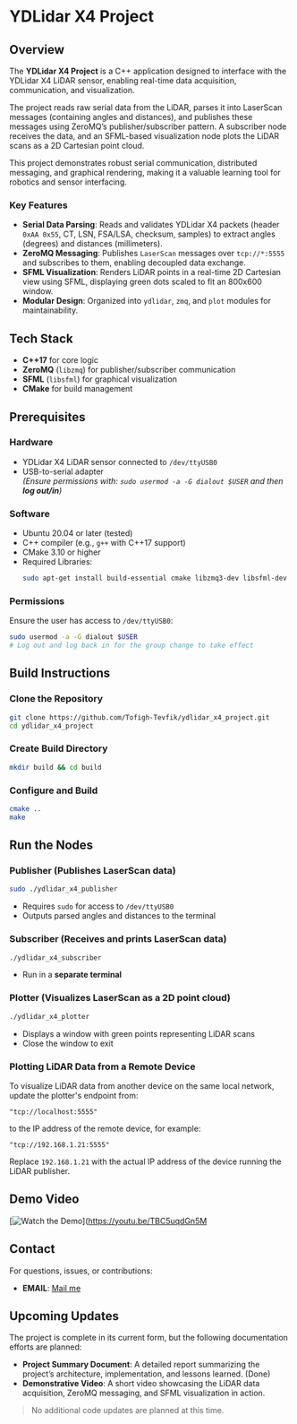 # YDLidar X4 Project

## Overview
The **YDLidar X4 Project** is a C++ application designed to interface with the YDLidar X4 LiDAR sensor, enabling real-time data acquisition, communication, and visualization.

The project reads raw serial data from the LiDAR, parses it into LaserScan messages (containing angles and distances), and publishes these messages using ZeroMQ’s publisher/subscriber pattern. A subscriber node receives the data, and an SFML-based visualization node plots the LiDAR scans as a 2D Cartesian point cloud.

This project demonstrates robust serial communication, distributed messaging, and graphical rendering, making it a valuable learning tool for robotics and sensor interfacing.

### Key Features
- **Serial Data Parsing**: Reads and validates YDLidar X4 packets (header `0xAA 0x55`, CT, LSN, FSA/LSA, checksum, samples) to extract angles (degrees) and distances (millimeters).
- **ZeroMQ Messaging**: Publishes `LaserScan` messages over `tcp://*:5555` and subscribes to them, enabling decoupled data exchange.
- **SFML Visualization**: Renders LiDAR points in a real-time 2D Cartesian view using SFML, displaying green dots scaled to fit an 800x600 window.
- **Modular Design**: Organized into `ydlidar`, `zmq`, and `plot` modules for maintainability.

## Tech Stack
- **C++17** for core logic  
- **ZeroMQ** (`libzmq`) for publisher/subscriber communication  
- **SFML** (`libsfml`) for graphical visualization  
- **CMake** for build management

## Prerequisites

### Hardware
- YDLidar X4 LiDAR sensor connected to `/dev/ttyUSB0`
- USB-to-serial adapter  
  *(Ensure permissions with: `sudo usermod -a -G dialout $USER` and then **log out/in**)*
  
### Software
- Ubuntu 20.04 or later (tested)
- C++ compiler (e.g., `g++` with C++17 support)
- CMake 3.10 or higher
- Required Libraries:
  ```bash
  sudo apt-get install build-essential cmake libzmq3-dev libsfml-dev
  ```

### Permissions
Ensure the user has access to `/dev/ttyUSB0`:
```bash
sudo usermod -a -G dialout $USER
# Log out and log back in for the group change to take effect
```

## Build Instructions

### Clone the Repository
```bash
git clone https://github.com/Tofigh-Tevfik/ydlidar_x4_project.git
cd ydlidar_x4_project
```

### Create Build Directory
```bash
mkdir build && cd build
```

### Configure and Build
```bash
cmake ..
make
```

## Run the Nodes

### Publisher (Publishes LaserScan data)
```bash
sudo ./ydlidar_x4_publisher
```
- Requires `sudo` for access to `/dev/ttyUSB0`
- Outputs parsed angles and distances to the terminal

### Subscriber (Receives and prints LaserScan data)
```bash
./ydlidar_x4_subscriber
```
- Run in a **separate terminal**

### Plotter (Visualizes LaserScan as a 2D point cloud)
```bash
./ydlidar_x4_plotter
```
- Displays a window with green points representing LiDAR scans
- Close the window to exit

### Plotting LiDAR Data from a Remote Device

To visualize LiDAR data from another device on the same local network, update the plotter's endpoint from:

```
"tcp://localhost:5555"
```

to the IP address of the remote device, for example:

```
"tcp://192.168.1.21:5555"
```

Replace `192.168.1.21` with the actual IP address of the device running the LiDAR publisher.

## Demo Video
[![Watch the Demo](https://img.shields.io/badge/YouTube-Watch%20Demo-red?logo=youtube)](https://youtu.be/TBC5uqdGn5M


## Contact

For questions, issues, or contributions:

- **EMAIL**: <a href="mailto:tofigh.main@gmail.com">Mail me</a>

## Upcoming Updates

The project is complete in its current form, but the following documentation efforts are planned:
- **Project Summary Document**: A detailed report summarizing the project’s architecture, implementation, and lessons learned. (Done)
- **Demonstrative Video**: A short video showcasing the LiDAR data acquisition, ZeroMQ messaging, and SFML visualization in action.

> No additional code updates are planned at this time.
